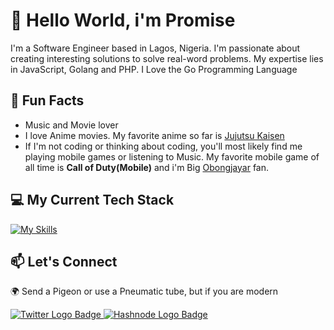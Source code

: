 #  👋 Hello World, i'm Promise

I'm a Software Engineer based in Lagos, Nigeria. I'm passionate about creating interesting solutions to solve real-word problems. My expertise lies in JavaScript, Golang and PHP. I Love the Go Programming Language


## 📖 Fun Facts

- Music and Movie lover
- I love Anime movies. My favorite anime so far is [Jujutsu Kaisen](https://www.imdb.com/title/tt12343534/)
- If I'm not coding or thinking about coding, you'll most likely find me playing mobile games or listening to Music. My favorite mobile game of all time is **Call of Duty(Mobile)** and i'm Big [Obongjayar](https://open.spotify.com/artist/6l7R1jntPahGxwJt7Tky8h?autoplay=true) fan.
 
 
## 💻 My Current Tech Stack

[![My Skills](https://skillicons.dev/icons?i=js,go,php,css,docker,mongodb,mysql,postgres,linux,&theme=dark)](https://skillicons.dev)


## 📫 Let's Connect


🌍 Send a Pigeon or use a Pneumatic tube, but if you are modern

<a href="https://twitter.com/mrpromisefemi">
  <img
      src="https://img.shields.io/badge/Twitter-1DA1F2?style=for-the-badge&logo=twitter&logoColor=white"
      alt="Twitter Logo Badge" />
</a>

<a href="https://www.linkedin.com/in/promisefemi/">
  <img
      src="https://img.shields.io/badge/linkedin-2962FF?style=for-the-badge&logo=hashnode&logoColor=white"
      alt="Hashnode Logo Badge"/>
</a>
 

